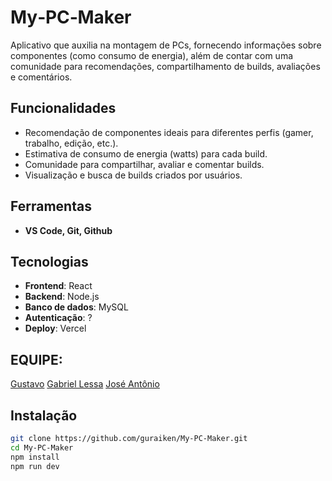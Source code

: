 # My‑PC‑Maker

Aplicativo que auxilia na montagem de PCs, fornecendo informações sobre componentes (como consumo de energia), além de contar com uma comunidade para recomendações, compartilhamento de builds, avaliações e comentários.

## Funcionalidades

- Recomendação de componentes ideais para diferentes perfis (gamer, trabalho, edição, etc.).
- Estimativa de consumo de energia (watts) para cada build.
- Comunidade para compartilhar, avaliar e comentar builds.
- Visualização e busca de builds criados por usuários.

## Ferramentas
- **VS Code, Git, Github**


## Tecnologias

- **Frontend**: React
- **Backend**: Node.js
- **Banco de dados**: MySQL
- **Autenticação**: ?
- **Deploy**: Vercel

## EQUIPE: 
[Gustavo](https://github.com/guraiken)
[Gabriel Lessa](https://github.com/Neko-stack)
[José Antônio](https://github.com/piercezeveil)

## Instalação

```bash
git clone https://github.com/guraiken/My-PC-Maker.git
cd My‑PC‑Maker
npm install
npm run dev
